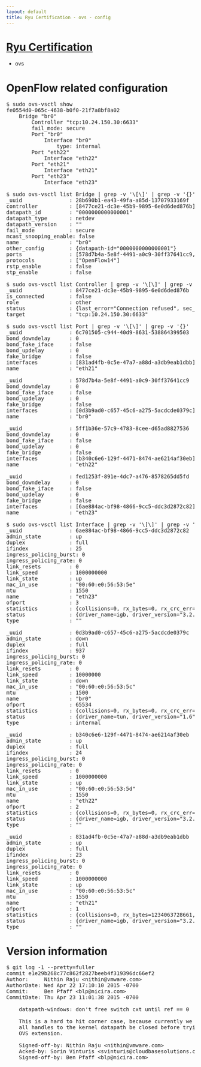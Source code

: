```yaml
---
layout: default
title: Ryu Certification - ovs - config
---
```

# [Ryu Certification](http://osrg.github.io/ryu/certification.html)
* ovs 

# OpenFlow related configuration
<pre>
$ sudo ovs-vsctl show
fe0554d0-065c-4638-b0f0-21f7a8bf8a02
    Bridge "br0"
        Controller "tcp:10.24.150.30:6633"
        fail_mode: secure
        Port "br0"
            Interface "br0"
                type: internal
        Port "eth22"
            Interface "eth22"
        Port "eth21"
            Interface "eth21"
        Port "eth23"
            Interface "eth23"

$ sudo ovs-vsctl list Bridge | grep -v '\[\]' | grep -v '{}'
_uuid               : 28b690b1-ea43-49fa-a85d-13707933169f
controller          : [8477ce21-dc3e-45b9-9895-6e0d6ded876b]
datapath_id         : "0000000000000001"
datapath_type       : netdev
datapath_version    : "<built-in>"
fail_mode           : secure
mcast_snooping_enable: false
name                : "br0"
other_config        : {datapath-id="0000000000000001"}
ports               : [578d7b4a-5e8f-4491-a0c9-30ff37641cc9, 5ff1b36e-57c9-4783-8cee-d65ad8827536, 6c701505-c944-40d9-8631-538864399503, fed1253f-891e-4dc7-a476-8578265dd5fd]
protocols           : ["OpenFlow14"]
rstp_enable         : false
stp_enable          : false

$ sudo ovs-vsctl list Controller | grep -v '\[\]' | grep -v '{}'
_uuid               : 8477ce21-dc3e-45b9-9895-6e0d6ded876b
is_connected        : false
role                : other
status              : {last_error="Connection refused", sec_since_connect="647", sec_since_disconnect="1", state=BACKOFF}
target              : "tcp:10.24.150.30:6633"

$ sudo ovs-vsctl list Port | grep -v '\[\]' | grep -v '{}'
_uuid               : 6c701505-c944-40d9-8631-538864399503
bond_downdelay      : 0
bond_fake_iface     : false
bond_updelay        : 0
fake_bridge         : false
interfaces          : [831ad4fb-0c5e-47a7-a88d-a3db9eab1dbb]
name                : "eth21"

_uuid               : 578d7b4a-5e8f-4491-a0c9-30ff37641cc9
bond_downdelay      : 0
bond_fake_iface     : false
bond_updelay        : 0
fake_bridge         : false
interfaces          : [0d3b9ad0-c657-45c6-a275-5acdcde0379c]
name                : "br0"

_uuid               : 5ff1b36e-57c9-4783-8cee-d65ad8827536
bond_downdelay      : 0
bond_fake_iface     : false
bond_updelay        : 0
fake_bridge         : false
interfaces          : [b340c6e6-129f-4471-8474-ae6214af30eb]
name                : "eth22"

_uuid               : fed1253f-891e-4dc7-a476-8578265dd5fd
bond_downdelay      : 0
bond_fake_iface     : false
bond_updelay        : 0
fake_bridge         : false
interfaces          : [6ae884ac-bf98-4866-9cc5-ddc3d2872c82]
name                : "eth23"

$ sudo ovs-vsctl list Interface | grep -v '\[\]' | grep -v '{}'
_uuid               : 6ae884ac-bf98-4866-9cc5-ddc3d2872c82
admin_state         : up
duplex              : full
ifindex             : 25
ingress_policing_burst: 0
ingress_policing_rate: 0
link_resets         : 0
link_speed          : 1000000000
link_state          : up
mac_in_use          : "00:60:e0:56:53:5e"
mtu                 : 1550
name                : "eth23"
ofport              : 3
statistics          : {collisions=0, rx_bytes=0, rx_crc_err=0, rx_dropped=0, rx_errors=0, rx_frame_err=0, rx_over_err=0, rx_packets=0, tx_bytes=42773835000, tx_dropped=0, tx_errors=0, tx_packets=28515890}
status              : {driver_name=igb, driver_version="3.2.10-k", firmware_version="2.10-9"}
type                : ""

_uuid               : 0d3b9ad0-c657-45c6-a275-5acdcde0379c
admin_state         : down
duplex              : full
ifindex             : 937
ingress_policing_burst: 0
ingress_policing_rate: 0
link_resets         : 0
link_speed          : 10000000
link_state          : down
mac_in_use          : "00:60:e0:56:53:5c"
mtu                 : 1500
name                : "br0"
ofport              : 65534
statistics          : {collisions=0, rx_bytes=0, rx_crc_err=0, rx_dropped=0, rx_errors=0, rx_frame_err=0, rx_over_err=0, rx_packets=0, tx_bytes=0, tx_dropped=0, tx_errors=0, tx_packets=0}
status              : {driver_name=tun, driver_version="1.6", firmware_version="N/A"}
type                : internal

_uuid               : b340c6e6-129f-4471-8474-ae6214af30eb
admin_state         : up
duplex              : full
ifindex             : 24
ingress_policing_burst: 0
ingress_policing_rate: 0
link_resets         : 0
link_speed          : 1000000000
link_state          : up
mac_in_use          : "00:60:e0:56:53:5d"
mtu                 : 1550
name                : "eth22"
ofport              : 2
statistics          : {collisions=0, rx_bytes=0, rx_crc_err=0, rx_dropped=0, rx_errors=0, rx_frame_err=0, rx_over_err=0, rx_packets=0, tx_bytes=631258134115, tx_dropped=0, tx_errors=0, tx_packets=421008988}
status              : {driver_name=igb, driver_version="3.2.10-k", firmware_version="2.10-9"}
type                : ""

_uuid               : 831ad4fb-0c5e-47a7-a88d-a3db9eab1dbb
admin_state         : up
duplex              : full
ifindex             : 23
ingress_policing_burst: 0
ingress_policing_rate: 0
link_resets         : 0
link_speed          : 1000000000
link_state          : up
mac_in_use          : "00:60:e0:56:53:5c"
mtu                 : 1550
name                : "eth21"
ofport              : 1
statistics          : {collisions=0, rx_bytes=1234063728661, rx_crc_err=0, rx_dropped=0, rx_errors=0, rx_frame_err=0, rx_over_err=0, rx_packets=823094953, tx_bytes=0, tx_dropped=0, tx_errors=0, tx_packets=0}
status              : {driver_name=igb, driver_version="3.2.10-k", firmware_version="2.10-9"}
type                : ""
</pre>

# Version information
<pre>
$ git log -1 --pretty=fuller
commit e1e29b268c77c862f2827beeb4f319396dc66ef2
Author:     Nithin Raju &lt;nithin@vmware.com&gt;
AuthorDate: Wed Apr 22 17:10:10 2015 -0700
Commit:     Ben Pfaff &lt;blp@nicira.com&gt;
CommitDate: Thu Apr 23 11:01:38 2015 -0700

    datapath-windows: don't free switch cxt until ref == 0
    
    This is a hard to hit corner case, because currently we recommend that
    all handles to the kernel datapath be closed before trying to unload the
    OVS extension.
    
    Signed-off-by: Nithin Raju &lt;nithin@vmware.com&gt;
    Acked-by: Sorin Vinturis &lt;svinturis@cloudbasesolutions.com&gt;
    Signed-off-by: Ben Pfaff &lt;blp@nicira.com&gt;
</pre>
